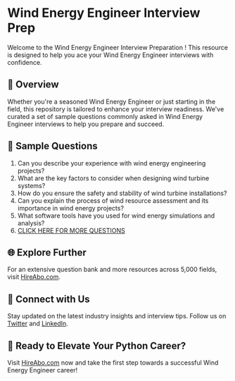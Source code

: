 # Wind Energy Engineer Interview Prep

Welcome to the Wind Energy Engineer Interview Preparation ! This resource is designed to help you ace your Wind Energy Engineer interviews with confidence.

## 🚀 Overview

Whether you're a seasoned Wind Energy Engineer or just starting in the field, this repository is tailored to enhance your interview readiness. We've curated a set of sample questions commonly asked in Wind Energy Engineer interviews to help you prepare and succeed.

## 📝 Sample Questions

1. Can you describe your experience with wind energy engineering projects?
2. What are the key factors to consider when designing wind turbine systems?
3. How do you ensure the safety and stability of wind turbine installations?
4. Can you explain the process of wind resource assessment and its importance in wind energy projects?
5. What software tools have you used for wind energy simulations and analysis?
6. [CLICK HERE FOR MORE QUESTIONS](https://hireabo.com/job/3_0_29/Wind%20Energy%20Engineer)

## 🌐 Explore Further

For an extensive question bank and more resources across 5,000 fields, visit [HireAbo.com](https://www.hireabo.com).

## 📱 Connect with Us

Stay updated on the latest industry insights and interview tips. Follow us on [Twitter](https://twitter.com/hireabo) and [LinkedIn](https://www.linkedin.com/in/hire-abo-3609972a8/).

## 🚀 Ready to Elevate Your Python Career?

Visit [HireAbo.com](https://www.hireabo.com) now and take the first step towards a successful Wind Energy Engineer career!